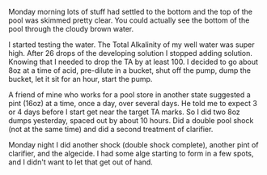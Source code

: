 Monday morning lots of stuff had settled to the bottom and the top of the pool was skimmed pretty clear. You
 could actually see the bottom of the pool through the cloudy brown water.

I started testing the water. The Total Alkalinity of my well water was super high. After 26 drops of the developing
 solution I stopped adding solution. Knowing that I needed to drop the TA by at least 100. I decided to go about 8oz
  at a time of acid, pre-dilute in a bucket, shut off the pump, dump the bucket, let it sit for an hour, start the pump.
  
  A friend of mine who works for a pool store in another state suggested a pint (16oz) at a time, once a day, over
   several days. He told me to expect 3 or 4 days before I start get near the target TA marks. So I did two 8oz dumps
    yesterday, spaced out by about 10 hours. Did a double pool shock (not at the same time) and did a second
     treatment of clarifier.

Monday night I did another shock (double shock complete), another pint of clarifier, and the algecide. I had some
 alge starting to form in a few spots, and I didn't want to let that get out of hand.
